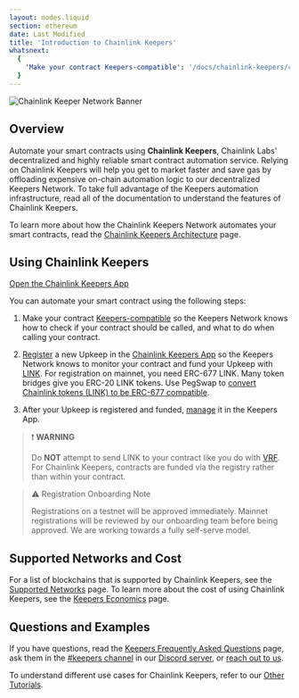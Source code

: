 ```yaml
---
layout: nodes.liquid
section: ethereum
date: Last Modified
title: 'Introduction to Chainlink Keepers'
whatsnext:
  {
    'Make your contract Keepers-compatible': '/docs/chainlink-keepers/compatible-contracts/',
  }
---
```

![Chainlink Keeper Network Banner](/images/contract-devs/generic-banner.png)

## Overview

Automate your smart contracts using **Chainlink Keepers**, Chainlink Labs' decentralized and highly reliable smart contract automation service. Relying on Chainlink Keepers will help you get to market faster and save gas by offloading expensive on-chain automation logic to our decentralized Keepers Network. To take full advantage of the Keepers automation infrastructure, read all of the documentation to understand the features of Chainlink Keepers.

To learn more about how the Chainlink Keepers Network automates your smart contracts, read the [Chainlink Keepers Architecture](../overview) page.


## Using Chainlink Keepers

<div class="remix-callout">
    <a href="https://keepers.chain.link" >Open the Chainlink Keepers App</a>
</div>

You can automate your smart contract using the following steps:

1. Make your contract [Keepers-compatible](../compatible-contracts/) so the Keepers Network knows how to check if your contract should be called, and what to do when calling your contract.

1. [Register](../register-upkeep/) a new Upkeep in the [Chainlink Keepers App](https://keepers.chain.link) so the Keepers Network knows to monitor your contract and fund your Upkeep with [LINK](../../link-token-contracts/). For registration on mainnet, you need ERC-677 LINK. Many token bridges give you ERC-20 LINK tokens. Use PegSwap to [convert Chainlink tokens (LINK) to be ERC-677 compatible](https://pegswap.chain.link/).

1. After your Upkeep is registered and funded, [manage](../manage-upkeeps/) it in the Keepers App.

> ❗️ **WARNING**
>
> Do **NOT** attempt to send LINK to your contract like you do with [VRF](../../get-a-random-number/). For Chainlink Keepers, contracts are funded via the registry rather than within your contract.


> ⚠️ Registration Onboarding Note
>
> Registrations on a testnet will be approved immediately. Mainnet registrations will be reviewed by our onboarding team before being approved. We are working towards a fully self-serve model.

## Supported Networks and Cost

For a list of blockchains that is supported by Chainlink Keepers, see the [Supported Networks](../supported-networks)  page. To learn more about the cost of using Chainlink Keepers, see the [Keepers Economics](../keeper-economics) page.


## Questions and Examples

If you have questions, read the [Keepers Frequently Asked Questions](../faqs/) page, ask them in the [#keepers channel](https://discord.com/channels/592041321326182401/821350860302581771) in our [Discord server](https://discord.gg/qj9qarT), or [reach out to us](https://forms.gle/WadxnzzjHPtta5Zd9). 

To understand different use cases for Chainlink Keepers, refer to our [Other Tutorials](../other-tutorials).

